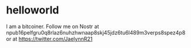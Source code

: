 # helloworld

I am a bitcoiner.
Follow me on Nostr at npub16pelfgru0q8rlaz6nuhzhwnaap8skj45jdz6tu6l489m3verps8spez4p8
or at https://twitter.com/JaelynnR21

